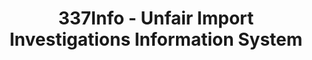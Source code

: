 ---
bigquery: https://console.cloud.google.com/bigquery?p=patents-public-data&d=usitc_investigations&page=dataset&project=sheets-management-319211
citation: US International Trade Commission 337Info Unfair Import Investigations Information
  System
contributors: US International Trade Comission
cost: None
description: US International Trade Commission 337Info Unfair Import Investigations
  Information System contains data on investigations done under Section 337. Section
  337 declares the infringement of certain statutory intellectual property rights
  and other forms of unfair competition in import trade to be unlawful practices.
  Most Section 337 investigations involve allegations of patent or registered trademark
  infringement.
documentation: FAQ and tutorial available on the site
last_edit: 04/07/2022, 21:24:08
location: https://pubapps2.usitc.gov/337external/
maintained_by: US International Trade Comission
schema_fields:
- cafcAppeals
- teoIdDueDate
- complainant
- actualEndDateEvidHear
- lastUpdated
- internalRemand
- teoProceedingInvolved
- finalIdOnViolationDue
- respondent
- ouiiParticipation
- dateOfPublicationFrNotice
- teoReliefGranted
- dateCreated
- finalDetViolation
- investigationType
- finalIdOnViolationIssue
- htsNumbers
- startDateMarkmanHearing
- currentStatus
- investigationNo
- aljAssigned
- scheduledEndDateEvidHear
- targetDate
- finalDetNoViolation
- currentActiveALJ
- markmanHearing
- patentNumbers
- issueDateOtherNonFinal
- dateComplaintFiled
- gcAttorney
- invUnfairAct
- id
- copyrightNumbers
- teoIdIssueDate
- actualStartDateEvidHear
- ouiiAttorney
- patentNumber
- docketNo
- investigationTermDate
- scheduledStartDateEvidHear
- title
- trademarkNumbers
- publication_number
- endDateMarkmanHearing
shortname: unfair_import_investigations
tags:
- import
- legal
- trade
timeframe: 2008-2021 (prior to 2008 downloadable as a JSON file)
title: 337Info - Unfair Import Investigations Information System
uuid: 2721f5ec-e599-4890-9265-9706719fc71e
---